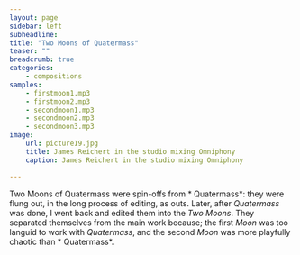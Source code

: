 ```yaml
---
layout: page
sidebar: left
subheadline: 
title: "Two Moons of Quatermass"
teaser: ""
breadcrumb: true
categories:
    - compositions
samples:
    - firstmoon1.mp3
    - firstmoon2.mp3
    - secondmoon1.mp3
    - secondmoon2.mp3
    - secondmoon3.mp3
image:
    url: picture19.jpg
    title: James Reichert in the studio mixing Omniphony
    caption: James Reichert in the studio mixing Omniphony

---
```


Two Moons of Quatermass were spin-offs from * Quatermass*: they were flung out, in the long process of editing, as outs. Later, after *Quatermass* was done, I went back and edited them into the *Two Moons*. They separated themselves from the main work because; the first *Moon* was too languid to work with *Quatermass*, and the second *Moon* was more playfully chaotic than * Quatermass*.

